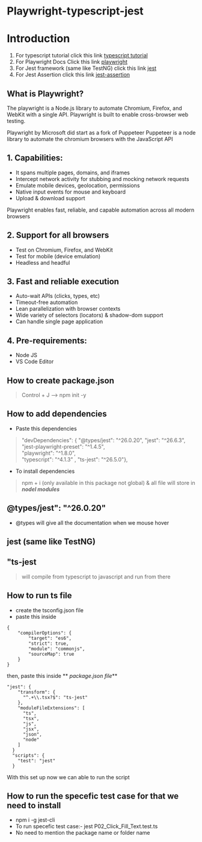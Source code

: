 # Playwright-typescript-jest

# Introduction
1. For typescript tutorial click this link [typescript tutorial](https://www.tutorialspoint.com/typescript/index.htm)
2. For Playwright Docs Click this link [playwright](https://playwright.dev/docs/intro/)
3. For Jest framework (same like TestNG) click this link [jest](https://jestjs.io/docs/getting-started)
4. For Jest Assertion click this link [jest-assertion](https://jestjs.io/docs/expect)
## What is Playwright?
The playwright is a Node.js library to automate Chromium, Firefox, and WebKit with a single API. Playwright is built to enable cross-browser web testing.

Playwright by Microsoft did start as a fork of Puppeteer
Puppeteer is a node library to automate the chromium browsers with the JavaScript API

## 1. Capabilities:
* It spans multiple pages, domains, and iframes
* Intercept network activity for stubbing and mocking network requests
* Emulate mobile devices, geolocation, permissions
* Native input events for mouse and keyboard
* Upload & download support

Playwright enables fast, reliable, and capable automation across all modern browsers

## 2. Support for all browsers
* Test on Chromium, Firefox, and WebKit
* Test for mobile (device emulation)
* Headless and headful

## 3. Fast and reliable execution
* Auto-wait APIs (clicks, types, etc)
* Timeout-free automation
* Lean parallelization with browser contexts
* Wide variety of selectors (locators) & shadow-dom support
* Can handle single page application

## 4. Pre-requirements:
 - Node JS
 - VS Code Editor

## How to create package.json
> Control + J --> npm init -y

## How to add dependencies
* Paste this dependencies
>   "devDependencies": {
    "@types/jest": "^26.0.20",
    "jest": "^26.6.3",   
    "jest-playwright-preset": "^1.4.5",  
    "playwright": "^1.8.0",   
    "typescript": "^4.1.3" ,
    "ts-jest": "^26.5.0"},

* To install dependencies
> npm + i (only available in this package not global) & all file will store in **_nodel modules_**

##  @types/jest": "^26.0.20"
* @types will give all the documentation when we mouse hover

## jest (same like TestNG)

## "ts-jest
> will compile from typescript to javascript and run from there

## How to run ts file
* create the tsconfig.json file
* paste this inside 
```
{
    "compilerOptions": {
        "target": "es6",
        "strict": true,
        "module": "commonjs",
        "sourceMap": true
    }
}
```
then, paste this inside ** _package.json file_**
```
"jest": {
    "transform": {
      "^.+\\.tsx?$": "ts-jest"
    },
    "moduleFileExtensions": [
      "ts",
      "tsx",
      "js",
      "jsx",
      "json",
      "node"
    ]
  }
  "scripts": {
    "test": "jest"
  }
```
  With this set up now we can able to run the script

  ## How to  run the specefic test case for that we need to install
  * npm i -g jest-cli
  * To run specefic test case:- jest P02_Click_Fill_Text.test.ts 
  * No need to mention the package name or folder name
